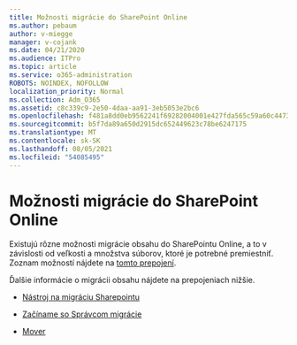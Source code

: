 ```yaml
---
title: Možnosti migrácie do SharePoint Online
ms.author: pebaum
author: v-miegge
manager: v-cojank
ms.date: 04/21/2020
ms.audience: ITPro
ms.topic: article
ms.service: o365-administration
ROBOTS: NOINDEX, NOFOLLOW
localization_priority: Normal
ms.collection: Adm_O365
ms.assetid: c8c339c9-2e50-4daa-aa91-3eb5053e2bc6
ms.openlocfilehash: f481a8dd0eb9562241f69282004001e427fda565c59a60c4473f5e3a878aade8
ms.sourcegitcommit: b5f7da89a650d2915dc652449623c78be6247175
ms.translationtype: MT
ms.contentlocale: sk-SK
ms.lasthandoff: 08/05/2021
ms.locfileid: "54085495"
---
```

# <a name="migrate-options-to-sharepoint-online"></a>Možnosti migrácie do SharePoint Online

Existujú rôzne možnosti migrácie obsahu do SharePointu Online, a to v závislosti od veľkosti a množstva súborov, ktoré je potrebné premiestniť. Zoznam možností nájdete na [tomto prepojení](https://docs.microsoft.com/sharepointmigration/migrate-to-sharepoint-online).

Ďalšie informácie o migrácii obsahu nájdete na prepojeniach nižšie.

- [Nástroj na migráciu Sharepointu](https://docs.microsoft.com/sharepointmigration/introducing-the-sharepoint-migration-tool)

- [Začíname so Správcom migrácie](https://docs.microsoft.com/sharepointmigration/mm-get-started)

- [Mover](https://docs.microsoft.com/sharepointmigration/mover-plan-migration)
